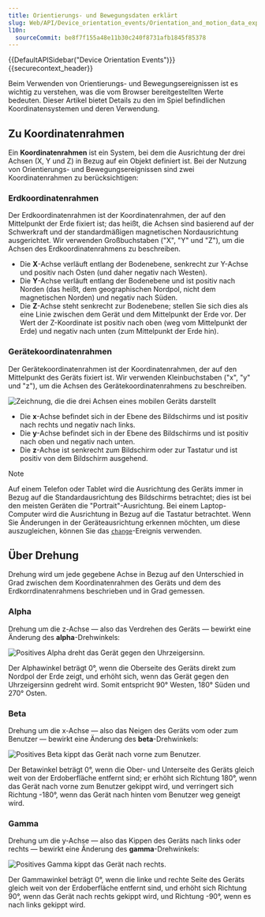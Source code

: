 ```yaml
---
title: Orientierungs- und Bewegungsdaten erklärt
slug: Web/API/Device_orientation_events/Orientation_and_motion_data_explained
l10n:
  sourceCommit: be8f7f155a48e11b30c240f8731afb1845f85378
---
```


{{DefaultAPISidebar("Device Orientation Events")}}{{securecontext_header}}

Beim Verwenden von Orientierungs- und Bewegungsereignissen ist es wichtig zu verstehen, was die vom Browser bereitgestellten Werte bedeuten. Dieser Artikel bietet Details zu den im Spiel befindlichen Koordinatensystemen und deren Verwendung.

## Zu Koordinatenrahmen

Ein **Koordinatenrahmen** ist ein System, bei dem die Ausrichtung der drei Achsen (X, Y und Z) in Bezug auf ein Objekt definiert ist. Bei der Nutzung von Orientierungs- und Bewegungsereignissen sind zwei Koordinatenrahmen zu berücksichtigen:

### Erdkoordinatenrahmen

Der Erdkoordinatenrahmen ist der Koordinatenrahmen, der auf den Mittelpunkt der Erde fixiert ist; das heißt, die Achsen sind basierend auf der Schwerkraft und der standardmäßigen magnetischen Nordausrichtung ausgerichtet. Wir verwenden Großbuchstaben ("X", "Y" und "Z"), um die Achsen des Erdkoordinatenrahmens zu beschreiben.

- Die **X**-Achse verläuft entlang der Bodenebene, senkrecht zur Y-Achse und positiv nach Osten (und daher negativ nach Westen).
- Die **Y**-Achse verläuft entlang der Bodenebene und ist positiv nach Norden (das heißt, dem geographischen Nordpol, nicht dem magnetischen Norden) und negativ nach Süden.
- Die **Z**-Achse steht senkrecht zur Bodenebene; stellen Sie sich dies als eine Linie zwischen dem Gerät und dem Mittelpunkt der Erde vor. Der Wert der Z-Koordinate ist positiv nach oben (weg vom Mittelpunkt der Erde) und negativ nach unten (zum Mittelpunkt der Erde hin).

### Gerätekoordinatenrahmen

Der Gerätekoordinatenrahmen ist der Koordinatenrahmen, der auf den Mittelpunkt des Geräts fixiert ist. Wir verwenden Kleinbuchstaben ("x", "y" und "z"), um die Achsen des Gerätekoordinatenrahmens zu beschreiben.

![Zeichnung, die die drei Achsen eines mobilen Geräts darstellt](axes.png)

- Die **x**-Achse befindet sich in der Ebene des Bildschirms und ist positiv nach rechts und negativ nach links.
- Die **y**-Achse befindet sich in der Ebene des Bildschirms und ist positiv nach oben und negativ nach unten.
- Die **z**-Achse ist senkrecht zum Bildschirm oder zur Tastatur und ist positiv von dem Bildschirm ausgehend.

> [!NOTE]
> Auf einem Telefon oder Tablet wird die Ausrichtung des Geräts immer in Bezug auf die Standardausrichtung des Bildschirms betrachtet; dies ist bei den meisten Geräten die "Portrait"-Ausrichtung. Bei einem Laptop-Computer wird die Ausrichtung in Bezug auf die Tastatur betrachtet. Wenn Sie Änderungen in der Geräteausrichtung erkennen möchten, um diese auszugleichen, können Sie das [`change`](/de/docs/Web/API/ScreenOrientation/change_event)-Ereignis verwenden.

## Über Drehung

Drehung wird um jede gegebene Achse in Bezug auf den Unterschied in Grad zwischen dem Koordinatenrahmen des Geräts und dem des Erdkorrdinatenrahmens beschrieben und in Grad gemessen.

### Alpha

Drehung um die z-Achse — also das Verdrehen des Geräts — bewirkt eine Änderung des **alpha**-Drehwinkels:

![Positives Alpha dreht das Gerät gegen den Uhrzeigersinn.](alpha.png)

Der Alphawinkel beträgt 0°, wenn die Oberseite des Geräts direkt zum Nordpol der Erde zeigt, und erhöht sich, wenn das Gerät gegen den Uhrzeigersinn gedreht wird. Somit entspricht 90° Westen, 180° Süden und 270° Osten.

### Beta

Drehung um die x-Achse — also das Neigen des Geräts vom oder zum Benutzer — bewirkt eine Änderung des **beta**-Drehwinkels:

![Positives Beta kippt das Gerät nach vorne zum Benutzer.](beta2.png)

Der Betawinkel beträgt 0°, wenn die Ober- und Unterseite des Geräts gleich weit von der Erdoberfläche entfernt sind; er erhöht sich Richtung 180°, wenn das Gerät nach vorne zum Benutzer gekippt wird, und verringert sich Richtung -180°, wenn das Gerät nach hinten vom Benutzer weg geneigt wird.

### Gamma

Drehung um die y-Achse — also das Kippen des Geräts nach links oder rechts — bewirkt eine Änderung des **gamma**-Drehwinkels:

![Positives Gamma kippt das Gerät nach rechts.](gamma.png)

Der Gammawinkel beträgt 0°, wenn die linke und rechte Seite des Geräts gleich weit von der Erdoberfläche entfernt sind, und erhöht sich Richtung 90°, wenn das Gerät nach rechts gekippt wird, und Richtung -90°, wenn es nach links gekippt wird.
